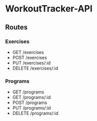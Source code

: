 WorkoutTracker-API
==================

## Routes
### Exercises
- GET /exercises
- POST /exercises
- PUT /exercises/:id
- DELETE /exercises/:id

### Programs
- GET /programs
- GET /programs/:id
- POST /programs
- PUT /programs/:id
- DELETE /programs/:id

